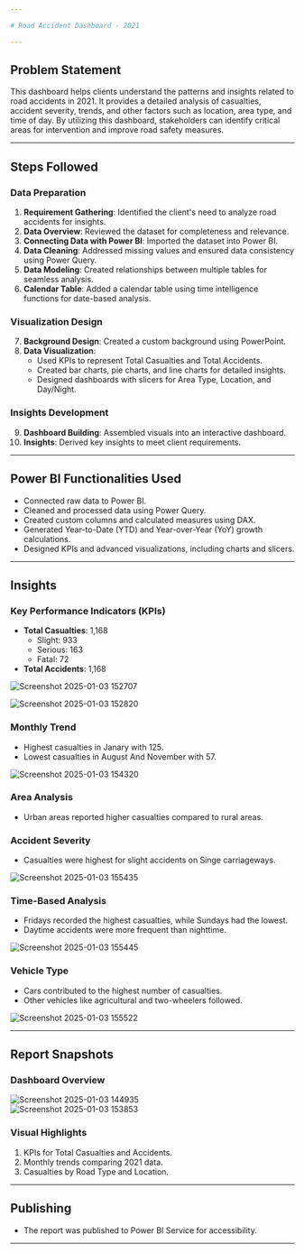 ```yaml
---

# Road Accident Dashboard - 2021  

---
```


## Problem Statement  
This dashboard helps clients understand the patterns and insights related to road accidents in 2021. It provides a detailed analysis of casualties, accident severity, trends, and other factors such as location, area type, and time of day. By utilizing this dashboard, stakeholders can identify critical areas for intervention and improve road safety measures.  

---

## Steps Followed  

### Data Preparation  
1. **Requirement Gathering**: Identified the client's need to analyze road accidents for insights.  
2. **Data Overview**: Reviewed the dataset for completeness and relevance.  
3. **Connecting Data with Power BI**: Imported the dataset into Power BI.  
4. **Data Cleaning**: Addressed missing values and ensured data consistency using Power Query.  
5. **Data Modeling**: Created relationships between multiple tables for seamless analysis.  
6. **Calendar Table**: Added a calendar table using time intelligence functions for date-based analysis.  

### Visualization Design  
7. **Background Design**: Created a custom background using PowerPoint.  
8. **Data Visualization**:  
   - Used KPIs to represent Total Casualties and Total Accidents.  
   - Created bar charts, pie charts, and line charts for detailed insights.  
   - Designed dashboards with slicers for Area Type, Location, and Day/Night.  

### Insights Development  
9. **Dashboard Building**: Assembled visuals into an interactive dashboard.  
10. **Insights**: Derived key insights to meet client requirements.

---

## Power BI Functionalities Used  
- Connected raw data to Power BI.  
- Cleaned and processed data using Power Query.  
- Created custom columns and calculated measures using DAX.  
- Generated Year-to-Date (YTD) and Year-over-Year (YoY) growth calculations.  
- Designed KPIs and advanced visualizations, including charts and slicers.  

---

## Insights  

### Key Performance Indicators (KPIs)  
- **Total Casualties**: 1,168  
  - Slight: 933  
  - Serious: 163  
  - Fatal: 72  
- **Total Accidents**: 1,168



![Screenshot 2025-01-03 152707](https://github.com/user-attachments/assets/38aa3af7-60e1-4af3-9f41-c05153302e25)


![Screenshot 2025-01-03 152820](https://github.com/user-attachments/assets/e084e134-f105-479f-8df0-5e67b68388a6)


### Monthly Trend  
- Highest casualties in Janary with 125.  
- Lowest casualties in August And November with 57.

![Screenshot 2025-01-03 154320](https://github.com/user-attachments/assets/b2574f84-dad4-4ba5-bfcf-487a1feab026)

### Area Analysis  
- Urban areas reported higher casualties compared to rural areas.


### Accident Severity  
- Casualties were highest for slight accidents on Singe carriageways.  

![Screenshot 2025-01-03 155435](https://github.com/user-attachments/assets/9d0ea0c8-23af-4c57-85eb-3614305129f5)

### Time-Based Analysis  
- Fridays recorded the highest casualties, while Sundays had the lowest.  
- Daytime accidents were more frequent than nighttime.  

![Screenshot 2025-01-03 155445](https://github.com/user-attachments/assets/5d7551ac-0373-4ad5-9846-97bb67685417)

### Vehicle Type  
- Cars contributed to the highest number of casualties.  
- Other vehicles like agricultural and two-wheelers followed. 

![Screenshot 2025-01-03 155522](https://github.com/user-attachments/assets/1138f14c-299f-48ee-8853-7ad42857b1ec)

---

## Report Snapshots  

### Dashboard Overview  
![Screenshot 2025-01-03 144935](https://github.com/user-attachments/assets/6143a04f-d529-4050-a51b-6c2cecb2c8f7)                                                                                                                                                                             
![Screenshot 2025-01-03 153853](https://github.com/user-attachments/assets/4f448ce0-fb7f-47cb-87c4-662dd9fa3fe6)                                                                                                                                                                                           
### Visual Highlights  
1. KPIs for Total Casualties and Accidents.  
2. Monthly trends comparing 2021 data.  
3. Casualties by Road Type and Location.  

---

## Publishing  
- The report was published to Power BI Service for accessibility.  

---

